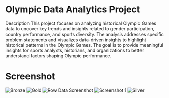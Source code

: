# Olympic Data Analytics Project
Description
This project focuses on analyzing historical Olympic Games data to uncover key trends and insights related to gender participation, country performance, and sports diversity. The analysis addresses specific problem statements and visualizes data-driven insights to highlight historical patterns in the Olympic Games. The goal is to provide meaningful insights for sports analysts, historians, and organizations to better understand factors shaping Olympic performance.

# Screenshot
![Bronze](https://github.com/user-attachments/assets/95390567-a80e-4710-be0b-0c4305b45475)
![Gold](https://github.com/user-attachments/assets/e81db369-206f-43ed-aa41-7ea972f16ff1)
![Row Data Screenshot](https://github.com/user-attachments/assets/ab933e4b-c5ea-4a3c-b9b3-38a54ff2702f)
![Screenshot 1](https://github.com/user-attachments/assets/b28d71a0-3490-4941-ba58-b464b42a7fde)
![Silver](https://github.com/user-attachments/assets/28adf5db-f512-43ee-a382-88452997a4fe)
